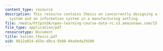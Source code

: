 ```yaml
---
content_type: resource
description: This resource contains thesis on concurrently designing a physical production
  system and an information system in a manufacturing setting.
file: /media/https%3A/open-learning-course-data-rc.s3.amazonaws.com/15-763j-manufacturing-system-and-supply-chain-design-spring-2005/8622a024d55ed8ca5b8804adeda29280_katzen_thesis.pdf
file_type: application/pdf
resourcetype: Document
title: katzen_thesis.pdf
uid: 8622a024-d55e-d8ca-5b88-04adeda29280
---
```

